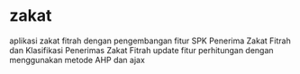 # zakat
aplikasi zakat fitrah dengan pengembangan fitur SPK Penerima Zakat Fitrah dan Klasifikasi Penerimas Zakat Fitrah
update fitur perhitungan dengan menggunakan metode AHP dan ajax
